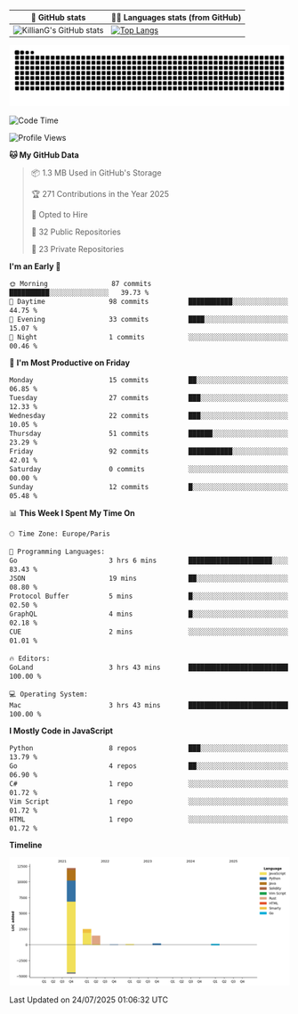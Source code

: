 | 🌚 GitHub stats | 👨‍💻 Languages stats (from GitHub) |
|-----------------|--------------------|
| ![KillianG's GitHub stats](https://github-readme-stats.vercel.app/api?username=KillianG&count_private=true&show_icons=true&theme=dark) | [![Top Langs](https://github-readme-stats.vercel.app/api/top-langs/?username=KillianG&layout=compact&theme=dark&hide=HTML)](https://github.com/anuraghazra/github-readme-stats) |

![github-contributions-snake](https://raw.githubusercontent.com/KillianG/KillianG/refs/heads/output/github-contribution-grid-snake-dark.svg)

<!--START_SECTION:waka-->
![Code Time](http://img.shields.io/badge/Code%20Time-4%20hrs%2034%20mins-blue)

![Profile Views](http://img.shields.io/badge/Profile%20Views-122-blue)

**🐱 My GitHub Data** 

> 📦 1.3 MB Used in GitHub's Storage 
 > 
> 🏆 271 Contributions in the Year 2025
 > 
> 💼 Opted to Hire
 > 
> 📜 32 Public Repositories 
 > 
> 🔑 23 Private Repositories 
 > 
**I'm an Early 🐤** 

```text
🌞 Morning                87 commits          ██████████░░░░░░░░░░░░░░░   39.73 % 
🌆 Daytime                98 commits          ███████████░░░░░░░░░░░░░░   44.75 % 
🌃 Evening                33 commits          ████░░░░░░░░░░░░░░░░░░░░░   15.07 % 
🌙 Night                  1 commits           ░░░░░░░░░░░░░░░░░░░░░░░░░   00.46 % 
```
📅 **I'm Most Productive on Friday** 

```text
Monday                   15 commits          ██░░░░░░░░░░░░░░░░░░░░░░░   06.85 % 
Tuesday                  27 commits          ███░░░░░░░░░░░░░░░░░░░░░░   12.33 % 
Wednesday                22 commits          ███░░░░░░░░░░░░░░░░░░░░░░   10.05 % 
Thursday                 51 commits          ██████░░░░░░░░░░░░░░░░░░░   23.29 % 
Friday                   92 commits          ███████████░░░░░░░░░░░░░░   42.01 % 
Saturday                 0 commits           ░░░░░░░░░░░░░░░░░░░░░░░░░   00.00 % 
Sunday                   12 commits          █░░░░░░░░░░░░░░░░░░░░░░░░   05.48 % 
```


📊 **This Week I Spent My Time On** 

```text
🕑︎ Time Zone: Europe/Paris

💬 Programming Languages: 
Go                       3 hrs 6 mins        █████████████████████░░░░   83.43 % 
JSON                     19 mins             ██░░░░░░░░░░░░░░░░░░░░░░░   08.80 % 
Protocol Buffer          5 mins              █░░░░░░░░░░░░░░░░░░░░░░░░   02.50 % 
GraphQL                  4 mins              █░░░░░░░░░░░░░░░░░░░░░░░░   02.18 % 
CUE                      2 mins              ░░░░░░░░░░░░░░░░░░░░░░░░░   01.01 % 

🔥 Editors: 
GoLand                   3 hrs 43 mins       █████████████████████████   100.00 % 

💻 Operating System: 
Mac                      3 hrs 43 mins       █████████████████████████   100.00 % 
```

**I Mostly Code in JavaScript** 

```text
Python                   8 repos             ███░░░░░░░░░░░░░░░░░░░░░░   13.79 % 
Go                       4 repos             ██░░░░░░░░░░░░░░░░░░░░░░░   06.90 % 
C#                       1 repo              ░░░░░░░░░░░░░░░░░░░░░░░░░   01.72 % 
Vim Script               1 repo              ░░░░░░░░░░░░░░░░░░░░░░░░░   01.72 % 
HTML                     1 repo              ░░░░░░░░░░░░░░░░░░░░░░░░░   01.72 % 
```



**Timeline**

![Lines of Code chart](https://raw.githubusercontent.com/KillianG/KillianG/master/assets/bar_graph.png)


 Last Updated on 24/07/2025 01:06:32 UTC
<!--END_SECTION:waka-->
